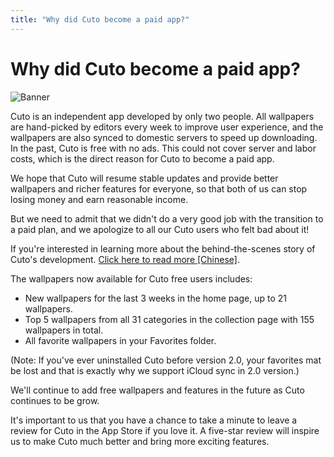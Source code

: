 ```yaml
---
title: "Why did Cuto become a paid app?"
---
```


# Why did Cuto become a paid app?

![Banner](../images/story/banner.jpg#width=100%)

Cuto is an independent app developed by only two people. All wallpapers are hand-picked by editors every week to improve user experience, and the wallpapers are also synced to domestic servers to speed up downloading. In the past, Cuto is free with no ads. This could not cover server and labor costs, which is the direct reason for Cuto to become a paid app.

We hope that Cuto will resume stable updates and provide better wallpapers and richer features for everyone, so that both of us can stop losing money and earn reasonable income.

But we need to admit that we didn't do a very good job with the transition to a paid plan, and we apologize to all our Cuto users who felt bad about it!

If you're interested in learning more about the behind-the-scenes story of Cuto's development. [Click here to read more [Chinese]](https://www.icodesign.me/posts/cuto2-story/).

The wallpapers now available for Cuto free users includes:

- New wallpapers for the last 3 weeks in the home page, up to 21 wallpapers.
- Top 5 wallpapers from all 31 categories in the collection page with 155 wallpapers in total.
- All favorite wallpapers in your Favorites folder.

(Note: If you've ever uninstalled Cuto before version 2.0, your favorites mat be lost and that is exactly why we support iCloud sync in 2.0 version.)

We'll continue to add free wallpapers and features in the future as Cuto continues to be grow.

It's important to us that you have a chance to take a minute to leave a review for Cuto in the App Store if you love it. A five-star review will inspire us to make Cuto much better and bring more exciting features.